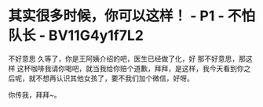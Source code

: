 # 其实很多时候，你可以这样！ - P1 - 不怕队长 - BV11G4y1f7L2

不好意思 久等了，你是王阿姨介绍的吧，医生已经做了化，好 那不好意思，那这样 这杯咖啡我请你喝吧，就当我给你赔个道歉，拜拜，是这样，我今天看到你之后呢，就不想再认识其他女孩了，要不我们加个微信，好呀。

你传我，拜拜~。